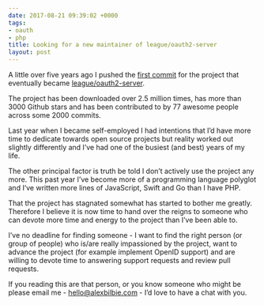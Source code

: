 ```yaml
---
date: 2017-08-21 09:39:02 +0000
tags:
- oauth
- php
title: Looking for a new maintainer of league/oauth2-server
layout: post
---
```



A little over five years ago I pushed the [first commit](https://github.com/thephpleague/oauth2-server/commit/6649083e71dd7c1e095e8dd56df15f1adbc5b30c) for the project that eventually became [league/oauth2-server](https://github.com/thephpleague/oauth2-server).

The project has been downloaded over 2.5 million times, has more than 3000 Github stars and has been contributed to by 77 awesome people across some 2000 commits.

Last year when I became self-employed I had intentions that I’d have more time to dedicate towards open source projects but reality worked out slightly differently and I’ve had one of the busiest (and best) years of my life.

The other principal factor is truth be told I don’t actively use the project any more. This past year I’ve become more of a programming language polyglot and I’ve written more lines of JavaScript, Swift and Go than I have PHP.

That the project has stagnated somewhat has started to bother me greatly. Therefore I believe it is now time to hand over the reigns to someone who can devote more time and energy to the project than I’ve been able to.

I’ve no deadline for finding someone - I want to find the right person (or group of people) who is/are really impassioned by the project, want to advance the project (for example implement OpenID support) and are willing to devote time to answering support requests and review pull requests.

If you reading this are that person, or you know someone who might be please email me - [hello@alexbilbie.com](mailto:hello@alexbilbie.com) - I’d love to have a chat with you.

